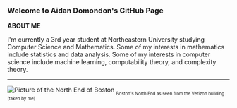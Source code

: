 ### Welcome to Aidan Domondon's GitHub Page 

**ABOUT ME**

I'm currently a 3rd year student at Northeastern University studying Computer Science and Mathematics. Some of my interests in mathematics include statistics and data analysis. Some of my interests in computer science include machine learning, computability theory, and complexity theory.
***

![Picture of the North End of Boston](https://github.com/aidandomondon/aidandomondon/blob/main/ai_ml.png?raw=true)
<sub><sub>Boston's North End as seen from the Verizon building (taken by me)</sub></sub>
